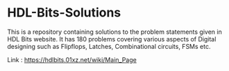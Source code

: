 # HDL-Bits-Solutions
This is a repository containing solutions to  the  problem statements given in HDL Bits website. It has 180 problems covering various aspects of Digital designing such as Flipflops, Latches, Combinational circuits, FSMs etc. 

Link : https://hdlbits.01xz.net/wiki/Main_Page
